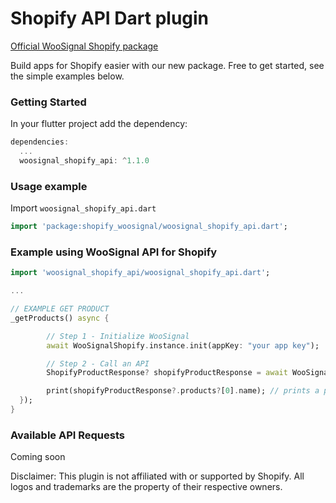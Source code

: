 # Shopify API Dart plugin

[Official WooSignal Shopify package](https://woosignal.com)

Build apps for Shopify easier with our new package.
Free to get started, see the simple examples below.

### Getting Started #
In your flutter project add the dependency:

``` dart 
dependencies:
  ...
  woosignal_shopify_api: ^1.1.0
```

### Usage example #
Import `woosignal_shopify_api.dart`
``` dart
import 'package:shopify_woosignal/woosignal_shopify_api.dart';
```

### Example using WooSignal API for Shopify

``` dart
import 'woosignal_shopify_api/woosignal_shopify_api.dart';

...

// EXAMPLE GET PRODUCT
_getProducts() async {

        // Step 1 - Initialize WooSignal
        await WooSignalShopify.instance.init(appKey: "your app key");

        // Step 2 - Call an API
        ShopifyProductResponse? shopifyProductResponse = await WooSignalShopify.instance.getProducts();

        print(shopifyProductResponse?.products?[0].name); // prints a product name
  });
}
```

### Available API Requests

Coming soon

Disclaimer: This plugin is not affiliated with or supported by Shopify. All logos and trademarks are the property of their respective owners.
